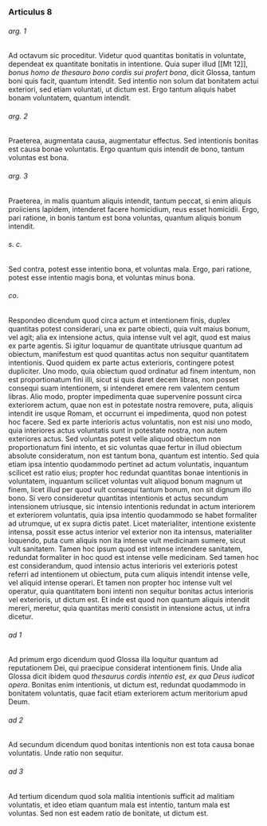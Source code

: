 ### Articulus 8

###### arg. 1
Ad octavum sic proceditur. Videtur quod quantitas bonitatis in voluntate, dependeat ex quantitate bonitatis in intentione. Quia super illud [[Mt 12]], *bonus homo de thesauro bono cordis sui profert bona*, dicit Glossa, tantum boni quis facit, quantum intendit. Sed intentio non solum dat bonitatem actui exteriori, sed etiam voluntati, ut dictum est. Ergo tantum aliquis habet bonam voluntatem, quantum intendit.

###### arg. 2
Praeterea, augmentata causa, augmentatur effectus. Sed intentionis bonitas est causa bonae voluntatis. Ergo quantum quis intendit de bono, tantum voluntas est bona.

###### arg. 3
Praeterea, in malis quantum aliquis intendit, tantum peccat, si enim aliquis proiiciens lapidem, intenderet facere homicidium, reus esset homicidii. Ergo, pari ratione, in bonis tantum est bona voluntas, quantum aliquis bonum intendit.

###### s. c.
Sed contra, potest esse intentio bona, et voluntas mala. Ergo, pari ratione, potest esse intentio magis bona, et voluntas minus bona.

###### co.
Respondeo dicendum quod circa actum et intentionem finis, duplex quantitas potest considerari, una ex parte obiecti, quia vult maius bonum, vel agit; alia ex intensione actus, quia intense vult vel agit, quod est maius ex parte agentis. Si igitur loquamur de quantitate utriusque quantum ad obiectum, manifestum est quod quantitas actus non sequitur quantitatem intentionis. Quod quidem ex parte actus exterioris, contingere potest dupliciter. Uno modo, quia obiectum quod ordinatur ad finem intentum, non est proportionatum fini illi, sicut si quis daret decem libras, non posset consequi suam intentionem, si intenderet emere rem valentem centum libras. Alio modo, propter impedimenta quae supervenire possunt circa exteriorem actum, quae non est in potestate nostra removere, puta, aliquis intendit ire usque Romam, et occurrunt ei impedimenta, quod non potest hoc facere. Sed ex parte interioris actus voluntatis, non est nisi uno modo, quia interiores actus voluntatis sunt in potestate nostra, non autem exteriores actus. Sed voluntas potest velle aliquod obiectum non proportionatum fini intento, et sic voluntas quae fertur in illud obiectum absolute consideratum, non est tantum bona, quantum est intentio. Sed quia etiam ipsa intentio quodammodo pertinet ad actum voluntatis, inquantum scilicet est ratio eius; propter hoc redundat quantitas bonae intentionis in voluntatem, inquantum scilicet voluntas vult aliquod bonum magnum ut finem, licet illud per quod vult consequi tantum bonum, non sit dignum illo bono. Si vero consideretur quantitas intentionis et actus secundum intensionem utriusque, sic intensio intentionis redundat in actum interiorem et exteriorem voluntatis, quia ipsa intentio quodammodo se habet formaliter ad utrumque, ut ex supra dictis patet. Licet materialiter, intentione existente intensa, possit esse actus interior vel exterior non ita intensus, materialiter loquendo, puta cum aliquis non ita intense vult medicinam sumere, sicut vult sanitatem. Tamen hoc ipsum quod est intense intendere sanitatem, redundat formaliter in hoc quod est intense velle medicinam. Sed tamen hoc est considerandum, quod intensio actus interioris vel exterioris potest referri ad intentionem ut obiectum, puta cum aliquis intendit intense velle, vel aliquid intense operari. Et tamen non propter hoc intense vult vel operatur, quia quantitatem boni intenti non sequitur bonitas actus interioris vel exterioris, ut dictum est. Et inde est quod non quantum aliquis intendit mereri, meretur, quia quantitas meriti consistit in intensione actus, ut infra dicetur.

###### ad 1
Ad primum ergo dicendum quod Glossa illa loquitur quantum ad reputationem Dei, qui praecipue considerat intentionem finis. Unde alia Glossa dicit ibidem quod *thesaurus cordis intentio est, ex qua Deus iudicat opera*. Bonitas enim intentionis, ut dictum est, redundat quodammodo in bonitatem voluntatis, quae facit etiam exteriorem actum meritorium apud Deum.

###### ad 2
Ad secundum dicendum quod bonitas intentionis non est tota causa bonae voluntatis. Unde ratio non sequitur.

###### ad 3
Ad tertium dicendum quod sola malitia intentionis sufficit ad malitiam voluntatis, et ideo etiam quantum mala est intentio, tantum mala est voluntas. Sed non est eadem ratio de bonitate, ut dictum est.

